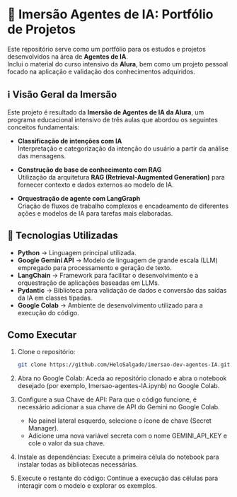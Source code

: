 # 🤖 Imersão Agentes de IA: Portfólio de Projetos  

Este repositório serve como um portfólio para os estudos e projetos desenvolvidos na área de **Agentes de IA**.  
Inclui o material do curso intensivo da **Alura**, bem como um projeto pessoal focado na aplicação e validação dos conhecimentos adquiridos.  


## ℹ️ Visão Geral da Imersão  

Este projeto é resultado da **Imersão de Agentes de IA da Alura**, um programa educacional intensivo de três aulas que abordou os seguintes conceitos fundamentais:  

- **Classificação de intenções com IA**  
  Interpretação e categorização da intenção do usuário a partir da análise das mensagens.  

- **Construção de base de conhecimento com RAG**  
  Utilização da arquitetura **RAG (Retrieval-Augmented Generation)** para fornecer contexto e dados externos ao modelo de IA.  

- **Orquestração de agente com LangGraph**  
  Criação de fluxos de trabalho complexos e encadeamento de diferentes ações e modelos de IA para tarefas mais elaboradas.  


## 🚀 Tecnologias Utilizadas  

- **Python** → Linguagem principal utilizada.  
- **Google Gemini API** → Modelo de linguagem de grande escala (LLM) empregado para processamento e geração de texto.  
- **LangChain** → Framework para facilitar o desenvolvimento e a orquestração de aplicações baseadas em LLMs.  
- **Pydantic** → Biblioteca para validação de dados e conversão das saídas da IA em classes tipadas.  
- **Google Colab** → Ambiente de desenvolvimento utilizado para a execução do código.  


## Como Executar

1. Clone o repositório:
    ```bash
    git clone https://github.com/HeloSalgado/imersao-dev-agentes-IA.git
    ```
2. Abra no Google Colab: Aceda ao repositório clonado e abra o notebook desejado (por exemplo, Imersao-agentes-IA.ipynb) no Google Colab.

3. Configure a sua Chave de API: Para que o código funcione, é necessário adicionar a sua chave de API do Gemini no Google Colab.
    - No painel lateral esquerdo, selecione o ícone de chave (Secret Manager).
    - Adicione uma nova variável secreta com o nome GEMINI_API_KEY e cole o valor da sua chave.

4. Instale as dependências: Execute a primeira célula do notebook para instalar todas as bibliotecas necessárias.

5. Execute o restante do código: Continue a execução das células para interagir com o modelo e explorar os exemplos.